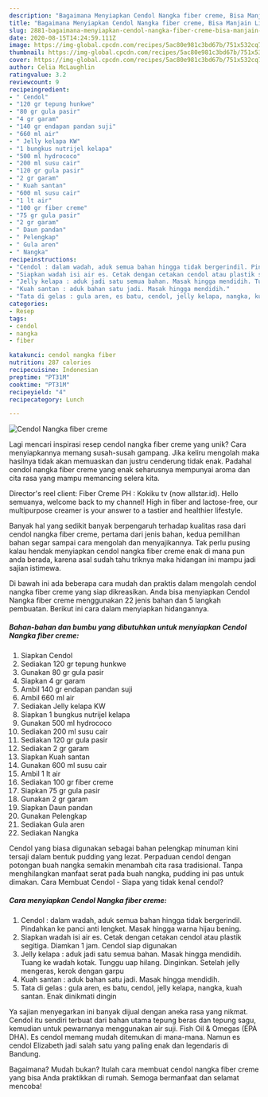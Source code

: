 ```yaml
---
description: "Bagaimana Menyiapkan Cendol Nangka fiber creme, Bisa Manjain Lidah"
title: "Bagaimana Menyiapkan Cendol Nangka fiber creme, Bisa Manjain Lidah"
slug: 2881-bagaimana-menyiapkan-cendol-nangka-fiber-creme-bisa-manjain-lidah
date: 2020-08-15T14:24:59.111Z
image: https://img-global.cpcdn.com/recipes/5ac80e981c3bd67b/751x532cq70/cendol-nangka-fiber-creme-foto-resep-utama.jpg
thumbnail: https://img-global.cpcdn.com/recipes/5ac80e981c3bd67b/751x532cq70/cendol-nangka-fiber-creme-foto-resep-utama.jpg
cover: https://img-global.cpcdn.com/recipes/5ac80e981c3bd67b/751x532cq70/cendol-nangka-fiber-creme-foto-resep-utama.jpg
author: Celia McLaughlin
ratingvalue: 3.2
reviewcount: 9
recipeingredient:
- " Cendol"
- "120 gr tepung hunkwe"
- "80 gr gula pasir"
- "4 gr garam"
- "140 gr endapan pandan suji"
- "660 ml air"
- " Jelly kelapa KW"
- "1 bungkus nutrijel kelapa"
- "500 ml hydrococo"
- "200 ml susu cair"
- "120 gr gula pasir"
- "2 gr garam"
- " Kuah santan"
- "600 ml susu cair"
- "1 lt air"
- "100 gr fiber creme"
- "75 gr gula pasir"
- "2 gr garam"
- " Daun pandan"
- " Pelengkap"
- " Gula aren"
- " Nangka"
recipeinstructions:
- "Cendol : dalam wadah, aduk semua bahan hingga tidak bergerindil. Pindahkan ke panci anti lengket. Masak hingga warna hijau bening."
- "Siapkan wadah isi air es. Cetak dengan cetakan cendol atau plastik segitiga. Diamkan 1 jam. Cendol siap digunakan"
- "Jelly kelapa : aduk jadi satu semua bahan. Masak hingga mendidih. Tuang ke wadah kotak. Tunggu uap hilang. Dinginkan. Setelah jelly mengeras, kerok dengan garpu"
- "Kuah santan : aduk bahan satu jadi. Masak hingga mendidih."
- "Tata di gelas : gula aren, es batu, cendol, jelly kelapa, nangka, kuah santan. Enak dinikmati dingin"
categories:
- Resep
tags:
- cendol
- nangka
- fiber

katakunci: cendol nangka fiber 
nutrition: 287 calories
recipecuisine: Indonesian
preptime: "PT31M"
cooktime: "PT31M"
recipeyield: "4"
recipecategory: Lunch

---
```



![Cendol Nangka fiber creme](https://img-global.cpcdn.com/recipes/5ac80e981c3bd67b/751x532cq70/cendol-nangka-fiber-creme-foto-resep-utama.jpg)

Lagi mencari inspirasi resep cendol nangka fiber creme yang unik? Cara menyiapkannya memang susah-susah gampang. Jika keliru mengolah maka hasilnya tidak akan memuaskan dan justru cenderung tidak enak. Padahal cendol nangka fiber creme yang enak seharusnya mempunyai aroma dan cita rasa yang mampu memancing selera kita.

Director&#39;s reel client: Fiber Creme PH : Kokiku tv (now allstar.id). Hello semuanya, welcome back to my channel! High in fiber and lactose-free, our multipurpose creamer is your answer to a tastier and healthier lifestyle.

Banyak hal yang sedikit banyak berpengaruh terhadap kualitas rasa dari cendol nangka fiber creme, pertama dari jenis bahan, kedua pemilihan bahan segar sampai cara mengolah dan menyajikannya. Tak perlu pusing kalau hendak menyiapkan cendol nangka fiber creme enak di mana pun anda berada, karena asal sudah tahu triknya maka hidangan ini mampu jadi sajian istimewa.


Di bawah ini ada beberapa cara mudah dan praktis dalam mengolah cendol nangka fiber creme yang siap dikreasikan. Anda bisa menyiapkan Cendol Nangka fiber creme menggunakan 22 jenis bahan dan 5 langkah pembuatan. Berikut ini cara dalam menyiapkan hidangannya.

<!--inarticleads1-->

##### Bahan-bahan dan bumbu yang dibutuhkan untuk menyiapkan Cendol Nangka fiber creme:

1. Siapkan  Cendol
1. Sediakan 120 gr tepung hunkwe
1. Gunakan 80 gr gula pasir
1. Siapkan 4 gr garam
1. Ambil 140 gr endapan pandan suji
1. Ambil 660 ml air
1. Sediakan  Jelly kelapa KW
1. Siapkan 1 bungkus nutrijel kelapa
1. Gunakan 500 ml hydrococo
1. Sediakan 200 ml susu cair
1. Sediakan 120 gr gula pasir
1. Sediakan 2 gr garam
1. Siapkan  Kuah santan
1. Gunakan 600 ml susu cair
1. Ambil 1 lt air
1. Sediakan 100 gr fiber creme
1. Siapkan 75 gr gula pasir
1. Gunakan 2 gr garam
1. Siapkan  Daun pandan
1. Gunakan  Pelengkap
1. Sediakan  Gula aren
1. Sediakan  Nangka


Cendol yang biasa digunakan sebagai bahan pelengkap minuman kini tersaji dalam bentuk pudding yang lezat. Perpaduan cendol dengan potongan buah nangka semakin menambah cita rasa tradisional. Tanpa menghilangkan manfaat serat pada buah nangka, pudding ini pas untuk dimakan. Cara Membuat Cendol - Siapa yang tidak kenal cendol? 

<!--inarticleads2-->

##### Cara menyiapkan Cendol Nangka fiber creme:

1. Cendol : dalam wadah, aduk semua bahan hingga tidak bergerindil. Pindahkan ke panci anti lengket. Masak hingga warna hijau bening.
1. Siapkan wadah isi air es. Cetak dengan cetakan cendol atau plastik segitiga. Diamkan 1 jam. Cendol siap digunakan
1. Jelly kelapa : aduk jadi satu semua bahan. Masak hingga mendidih. Tuang ke wadah kotak. Tunggu uap hilang. Dinginkan. Setelah jelly mengeras, kerok dengan garpu
1. Kuah santan : aduk bahan satu jadi. Masak hingga mendidih.
1. Tata di gelas : gula aren, es batu, cendol, jelly kelapa, nangka, kuah santan. Enak dinikmati dingin


Ya sajian menyegarkan ini banyak dijual dengan aneka rasa yang nikmat. Cendol itu sendiri terbuat dari bahan utama tepung beras dan tepung sagu, kemudian untuk pewarnanya menggunakan air suji. Fish Oil &amp; Omegas (EPA DHA). Es cendol memang mudah ditemukan di mana-mana. Namun es cendol Elizabeth jadi salah satu yang paling enak dan legendaris di Bandung. 

Bagaimana? Mudah bukan? Itulah cara membuat cendol nangka fiber creme yang bisa Anda praktikkan di rumah. Semoga bermanfaat dan selamat mencoba!
